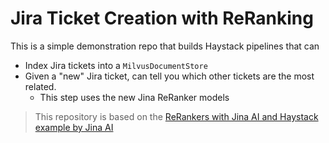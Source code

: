 # Jira Ticket Creation with ReRanking

This is a simple demonstration repo that builds Haystack pipelines that can 
- Index Jira tickets into a `MilvusDocumentStore` 
- Given a "new" Jira ticket, can tell you which other tickets are the most related.
    - This step uses the new Jina ReRanker models

> This repository is based on the [ReRankers with Jina AI and Haystack example by Jina AI](https://jina.ai/news/retrieve-jira-tickets-with-jina-reranker-and-haystack-20/)